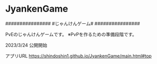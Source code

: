# JyankenGame

################
#じゃんけんゲーム#
################

PvEのじゃんけんゲームです。
※PvPを作るための準備段階です。

2023/3/24 公開開始

アプリURL
https://shindoshin1.github.io/JyankenGame/main.html#top